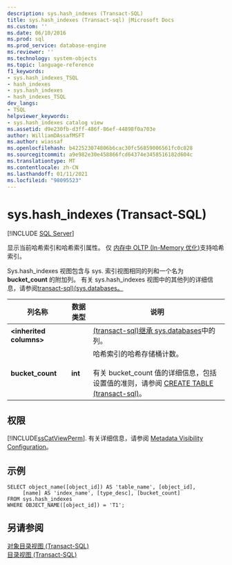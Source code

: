 ```yaml
---
description: sys.hash_indexes (Transact-SQL)
title: sys.hash_indexes (Transact-sql) |Microsoft Docs
ms.custom: ''
ms.date: 06/10/2016
ms.prod: sql
ms.prod_service: database-engine
ms.reviewer: ''
ms.technology: system-objects
ms.topic: language-reference
f1_keywords:
- sys.hash_indexes_TSQL
- hash_indexes
- sys.hash_indexes
- hash_indexes_TSQL
dev_langs:
- TSQL
helpviewer_keywords:
- sys.hash_indexes catalog view
ms.assetid: d9e230fb-d3ff-486f-86ef-44898f0a703e
author: WilliamDAssafMSFT
ms.author: wiassaf
ms.openlocfilehash: b422523074806b6cac30fc56859006561fc0c828
ms.sourcegitcommit: a9e982e30e458866fcd64374e3458516182d604c
ms.translationtype: MT
ms.contentlocale: zh-CN
ms.lasthandoff: 01/11/2021
ms.locfileid: "98095523"
---
```

# <a name="syshash_indexes-transact-sql"></a>sys.hash_indexes (Transact-SQL)
[!INCLUDE [SQL Server](../../includes/applies-to-version/sqlserver.md)]

  显示当前哈希索引和哈希索引属性。 仅 [内存中 OLTP &#40;In-Memory 优化&#41;](../../relational-databases/in-memory-oltp/in-memory-oltp-in-memory-optimization.md)支持哈希索引。  
  
 Sys.hash_indexes 视图包含与 sys. 索引视图相同的列和一个名为 **bucket_count** 的附加列。 有关 sys.hash_indexes 视图中的其他列的详细信息，请参阅[transact-sql&#41;&#40;sys.databases。 ](../../relational-databases/system-catalog-views/sys-indexes-transact-sql.md)  
  
|列名称|数据类型|说明|  
|-----------------|---------------|-----------------|  
|**\<inherited columns>**||[&#40;transact-sql&#41;继承 sys.databases](../../relational-databases/system-catalog-views/sys-indexes-transact-sql.md)中的列。|  
|**bucket_count**|**int**|哈希索引的哈希存储桶计数。<br /><br /> 有关 bucket_count 值的详细信息，包括设置值的准则，请参阅 [CREATE TABLE &#40;transact-sql&#41;](../../t-sql/statements/create-table-transact-sql.md)。|  
  
## <a name="permissions"></a>权限  
 [!INCLUDE[ssCatViewPerm](../../includes/sscatviewperm-md.md)]. 有关详细信息，请参阅 [Metadata Visibility Configuration](../../relational-databases/security/metadata-visibility-configuration.md)。  
  
## <a name="examples"></a>示例  
  
```  
SELECT object_name([object_id]) AS 'table_name', [object_id],  
     [name] AS 'index_name', [type_desc], [bucket_count]   
FROM sys.hash_indexes   
WHERE OBJECT_NAME([object_id]) = 'T1';  
```  
  
## <a name="see-also"></a>另请参阅  
 [对象目录视图 (Transact-SQL)](../../relational-databases/system-catalog-views/object-catalog-views-transact-sql.md)   
 [目录视图 (Transact-SQL)](../../relational-databases/system-catalog-views/catalog-views-transact-sql.md)  
  
  
